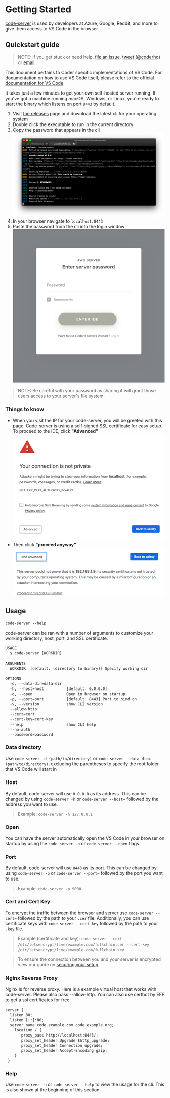 # Getting Started

[code-server](https://coder.com) is used by developers at Azure, Google, Reddit, and more to give them access to VS Code in the browser.

## Quickstart guide

> NOTE: If you get stuck or need help, [file an issue](https://github.com/codercom/code-server/issues/new?&title=Improve+self-hosted+quickstart+guide), [tweet (@coderhq)](https://twitter.com/coderhq) or [email](mailto:support@coder.com?subject=Self-hosted%20quickstart%20guide).

This document pertains to Coder specific implementations of VS Code. For documentation on how to use VS Code itself, please refer to the official [documentation for VS Code](https://code.visualstudio.com/docs) 

It takes just a few minutes to get your own self-hosted server running. If you've got a machine running macOS, Windows, or Linux, you're ready to start the binary which listens on port `8443` by default.

<!--
  DO NOT CHANGE THIS TO A CODEBLOCK.
  We want line breaks for readability, but backslashes to escape them do not work cross-platform.
  This uses line breaks that are rendered but not copy-pasted to the clipboard.
-->


1. Visit [the releases](https://github.com/codercom/code-server/releases) page and download the latest cli for your operating system
2. Double click the executable to run in the current directory
3. Copy the password that appears in the cli<img src="../assets/cli.png">
4. In your browser navigate to `localhost:8443`
5. Paste the password from the cli into the login window<img src="../assets/server-password-modal.png">
> NOTE: Be careful with your password as sharing it will grant those users access to your server's file system

### Things to know
- When you visit the IP for your code-server, you will be greeted   with this page. Code-server is using a self-signed SSL certificate for easy setup. To proceed to the IDE, click **"Advanced"**<img src ="../assets/chrome_warning.png">
- Then click **"proceed anyway"**<img src="../assets/chrome_confirm.png">

## Usage
<pre class="pre-wrap"><code>code-server<span class="virtual-br"></span> --help</code></pre>

code-server can be ran with a number of arguments to customize your working directory, host, port, and SSL certificate.

```
USAGE
  $ code-server [WORKDIR]

ARGUMENTS
  WORKDIR  [default: (directory to binary)] Specify working dir

OPTIONS
  -d, --data-dir=data-dir
  -h, --host=host          [default: 0.0.0.0]
  -o, --open               Open in browser on startup
  -p, --port=port          [default: 8443] Port to bind on
  -v, --version            show CLI version
  --allow-http
  --cert=cert
  --cert-key=cert-key
  --help                   show CLI help
  --no-auth
  --password=password
  ```

  ### Data directory
  Use `code-server -d (path/to/directory)` or `code-server --data-dir=(path/to/directory)`, excluding the parentheses to specify the root folder that VS Code will start in

  ### Host
  By default, code-server will use `0.0.0.0` as its address. This can be changed by using `code-server -h` or `code-server --host=` followed by the address you want to use. 
  > Example: `code-server -h 127.0.0.1`

  ### Open
  You can have the server automatically open the VS Code in your browser on startup by using the `code server -o` or `code-server --open` flags

  ### Port  
  By default, code-server will use `8443` as its port. This can be changed by using `code-server -p` or `code-server --port=` followed by the port you want to use. 
  > Example: `code-server -p 9000`

  ### Cert and Cert Key
  To encrypt the traffic between the browser and server use `code-server --cert=` followed by the path to your `.cer` file. Additionally, you can use certificate keys with `code-server --cert-key` followed by the path to your `.key` file.
> Example (certificate and key): `code-server --cert /etc/letsencrypt/live/example.com/fullchain.cer --cert-key /etc/letsencrypt/live/example.com/fullchain.key`

> To ensure the connection between you and your server is encrypted view our guide on [securing your setup](../security/ssl.md)

  ### Nginx Reverse Proxy
  Nginx is for reverse proxy. Here is a example virtual host that works with code-server. Please also pass --allow-http. You can also use certbot by EFF to get a ssl certificates for free.
  ```
  server {
    listen 80;
    listen [::]:80;
    server_name code.example.com code.example.org;
      location / {
         proxy_pass http://localhost:8443/;
         proxy_set_header Upgrade $http_upgrade;
         proxy_set_header Connection upgrade;
         proxy_set_header Accept-Encoding gzip;
      }
   }
  ```

  ### Help
  Use `code-server -h` or `code-server --help` to view the usage for the cli. This is also shown at the beginning of this section.
